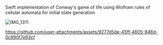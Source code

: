 Swift implementation of Conway's game of life using Wolfram rules of cellular automata for initial state generation


![IMG_1311](https://github.com/user-attachments/assets/a63e987f-ba23-4351-a04b-ef3d4f45530b)


https://github.com/user-attachments/assets/9277d5de-45ff-4605-846d-0c990f7e93cf

